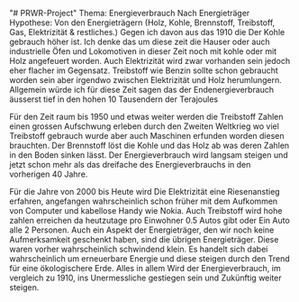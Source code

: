 "# PRWR-Project" 
Thema: Energieverbrauch Nach Energieträger
Hypothese: Von den Energieträgern (Holz, Kohle, Brennstoff, Treibstoff, Gas, Elektrizität & restliches.) Gegen ich davon aus das 1910 die Der Kohle gebrauch höher ist. Ich denke das um diese zeit die Hauser oder auch industrielle Öfen und Lokomotiven in dieser Zeit noch mit kohle oder mit Holz angefeuert worden. Auch Elektrizität wird zwar vorhanden sein jedoch eher flacher im Gegensatz. Treibstoff wie Benzin sollte schon gebraucht worden sein aber irgendwo zwischen Elektrizität und Holz herumlungern. 
Allgemein würde ich für diese Zeit sagen das der Endenergieverbrauch äusserst tief in den hohen 10 Tausendern der Terajoules

Für den Zeit raum bis 1950 und etwas weiter werden die Treibstoff Zahlen einen grossen Aufschwung erleben durch den Zweiten Weltkrieg wo viel Treibstoff gebrauch wurde aber auch Maschinen erfunden worden diesen brauchten. Der Brennstoff löst die Kohle und das Holz ab was deren Zahlen in den Boden sinken lässt.
Der Energieverbrauch wird langsam steigen und jetzt schon mehr als das dreifache des Energieverbrauchs in den vorherigen 40 Jahre.

Für die Jahre von 2000 bis Heute wird Die Elektrizität eine Riesenanstieg erfahren, angefangen wahrscheinlich schon früher mit dem Aufkommen von Computer und kabellose Handy wie Nokia. Auch Treibstoff wird hohe zahlen erreichen da heutzutage pro Einwohner 0.5 Autos gibt oder Ein Auto alle 2 Personen. Auch ein Aspekt der Energieträger, den wir noch keine Aufmerksamkeit geschenkt haben, sind die übrigen Energieträger. Diese waren vorher wahrscheinlich schwindend klein. Es handelt sich dabei wahrscheinlich um erneuerbare Energie und diese steigen durch den Trend für eine ökologischere Erde.
Alles in allem Wird der Energieverbrauch, im vergleich zu 1910, ins Unermessliche gestiegen sein und Zukünftig weiter steigen.




